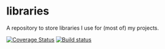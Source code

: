 # libraries
A repository to store libraries I use for (most of) my projects.

[![Coverage Status](https://coveralls.io/repos/github/MarceloLeite2604/libraries/badge.svg?branch=master)](https://coveralls.io/github/MarceloLeite2604/libraries?branch=master)
[![Build status](https://travis-ci.com/MarceloLeite2604/libraries.svg?branch=master)](https://travis-ci.com/MarceloLeite2604/libraries.svg?branch=master)
